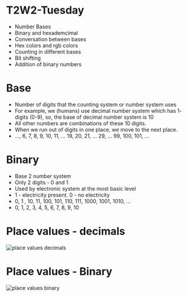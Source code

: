 # T2W2-Tuesday
- Number Bases
- Binary and hexademcimal 
- Conversation between bases
- Hex colors and rgb colors
- Counting in different bases 
- Bit shifting
- Addition of binary numbers

# Base

- Number of digits that the counting system or number system uses 
- For example, we (humans) use decimal number system which has 1- digits (0-9), so, the base of decimal number system is 10
- All other numbers are combinations of these 10 digits.
- When we run out of digits in one place, we move to the next place.
- ..., 6, 7, 8, 9, 10, 11, ... 19, 20, 21, ... 29, ... 99, 100, 101, ...
  
# Binary

- Base 2 number system
- Only 2 digits - 0 and 1
- Used by electronic system at the most basic level
- 1 - electricity present. 0 - no electricity 
- 0, 1 , 10, 11, 100, 101, 110, 111, 1000, 1001, 1010, ...
- 0, 1, 2, 3, 4, 5, 6, 7, 8, 9, 10

# Place values - decimals

![place values decimals](https://github.com/user-attachments/assets/d4f1aaaf-987b-4ce5-88d3-96ec7e5e6272)



# Place values - Binary

![place values binary](https://github.com/user-attachments/assets/3dc2f9ab-1e8e-4a50-8ba0-1a317a7bac8a)


